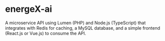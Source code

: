 # energeX-ai
A microservice API using Lumen (PHP) and Node.js (TypeScript) that integrates with Redis for caching, a MySQL database, and a simple frontend (React.js or Vue.js) to consume the API.
